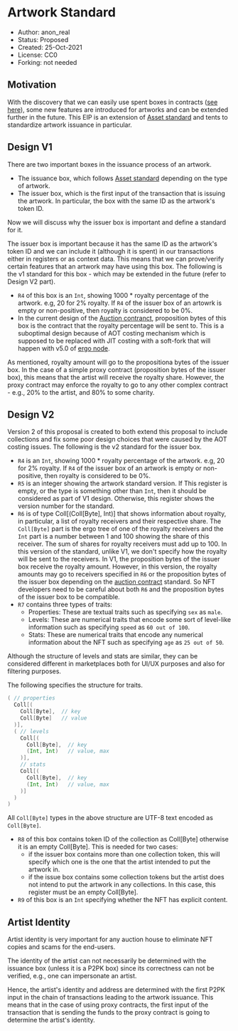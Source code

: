# Artwork Standard

* Author: anon_real
* Status: Proposed
* Created: 25-Oct-2021
* License: CC0
* Forking: not needed 

## Motivation 
With the discovery that we can easily use spent boxes in contracts ([see here](https://www.ergoforum.org/t/ergoscript-design-patterns/222/23?u=anon_real)), some new features are introduced for artworks and can be extended further in the future. This EIP is an extension of [Asset standard](eip-0004.md) and tents to standardize artwork issuance in particular.


## Design V1
There are two important boxes in the issuance process of an artwork.
- The issuance box, which follows [Asset standard](eip-0004.md) depending on the type of artwork.
- The issuer box, which is the first input of the transaction that is issuing the artwork. In particular, the box with the same ID as the artwork's token ID.

Now we will discuss why the issuer box is important and define a standard for it.

The issuer box is important because it has the same ID as the artwork's token ID and we can include it (although it is spent) in our transactions either in registers or as context data. This means that we can prove/verify certain features that an artwork may have using this box. The following is the v1 standard for this box - which may be extended in the future (refer to Design V2 part).

- `R4` of this box is an `Int`, showing 1000 * royalty percentage of the artwork. e.g, 20 for 2% royalty. If `R4` of the issuer box of an artowrk is empty or non-positive, then royalty is considered to be 0%.
- In the current design of the [Auction contranct](eip-0022.md), proposition bytes of this box is the contract that the royalty percentage will be sent to. This is a suboptimal design because of AOT costing mechanism which is supposed to be replaced with JIT costing with a soft-fork that will happen with v5.0 of [ergo node](https://github.com/ergoplatform/ergo).
  
As mentioned, royalty amount will go to the propositiona bytes of the issuer box. In the case of a simple proxy contract (proposition bytes of the issuer box), this means that the artist will receive the royalty share. However, the proxy contract may enforce the royalty to go to any other complex contract - e.g., 20% to the artist, and 80% to some charity.

## Design V2
Version 2 of this proposal is created to both extend this proposal to include collections and fix some poor design choices that were caused by the AOT costing issues. The following is the v2 standard for the issuer box.
- `R4` is an `Int`, showing 1000 * royalty percentage of the artwork. e.g, 20 for 2% royalty. If `R4` of the issuer box of an artwork is empty or non-positive, then royalty is considered to be 0%.
- `R5` is an integer showing the artwork standard version. If This register is empty, or the type is something other than `Int`, then it should be considered as part of V1 design. Otherwise, this register shows the version number for the standard.
- `R6` is of type Coll[(Coll[Byte], Int)] that shows information about royalty, in particular, a list of royalty receivers and their respective share. The `Coll[Byte]` part is the ergo tree of one of the royalty receivers and the `Int` part is a number between 1 and 100 showing the share of this receiver. The sum of shares for royalty receivers must add up to 100.
In this version of the standard, unlike V1, we don't specify how the royalty will be sent to the receivers. In V1, the proposition bytes of the issuer box receive the royalty amount. However, in this version, the royalty amounts may go to receivers specified in `R6` or the proposition bytes of the issuer box depending on the [auction contract](eip-0022.md) standard. So NFT developers need to be careful about both `R6` and the proposition bytes of the issuer box to be compatible.
- `R7` contains three types of traits:
  - Properties: These are textual traits such as specifying `sex` as `male`.
  - Levels: These are numerical traits that encode some sort of level-like information such as specifying `speed` as `60 out of 100`.
  - Stats: These are numerical traits that encode any numerical information about the NFT such as specifying `age` as `25 out of 50`.

Although the structure of levels and stats are similar, they can be considered different in marketplaces both for UI/UX purposes and also for filtering purposes.

The following specifies the structure for traits.
```scala
( // properties
  Coll[(  
    Coll[Byte],  // key
    Coll[Byte]   // value
  )],
  ( // levels
    Coll[(
      Coll[Byte],  // key
      (Int, Int)   // value, max
    )],
    // stats
    Coll[(
      Coll[Byte],  // key
      (Int, Int)   // value, max
    )]
  )
)
```
All `Coll[Byte]` types in the above structure are UTF-8 text encoded as `Coll[Byte]`.

- `R8` of this box contains token ID of the collection as Coll[Byte] otherwise it is an empty Coll[Byte]. This is needed for two cases:
  - if the issuer box contains more than one collection token, this will specify which one is the one that the artist intended to put the artwork in.
  - if the issue box contains some collection tokens but the artist does not intend to put the artwork in any collections. In this case, this register must be an empty Coll[Byte].
- `R9` of this box is an `Int` specifying whether the NFT has explicit content.


## Artist Identity
Artist identity is very important for any auction house to eliminate NFT copies and scams for the end-users.

The identity of the artist can not necessarily be determined with the issuance box (unless it is a P2PK box) since its correctness can not be verified, e.g., one can impersonate an artist.

Hence, the artist's identity and address are determined with the first P2PK input in the chain of transactions leading to the artwork issuance. This means that in the case of using proxy contracts, the first input of the transaction that is sending the funds to the proxy contract is going to determine the artist's identity.